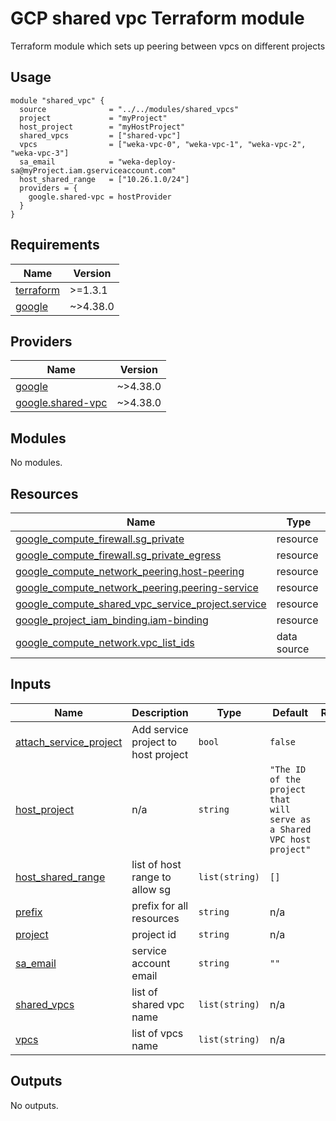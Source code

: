 # GCP shared vpc Terraform module
Terraform module which sets up peering between vpcs on different projects

## Usage
```hcl
module "shared_vpc" {
  source              = "../../modules/shared_vpcs"
  project             = "myProject"
  host_project        = "myHostProject"
  shared_vpcs         = ["shared-vpc"]
  vpcs                = ["weka-vpc-0", "weka-vpc-1", "weka-vpc-2", "weka-vpc-3"]
  sa_email            = "weka-deploy-sa@myProject.iam.gserviceaccount.com"
  host_shared_range   = ["10.26.1.0/24"]
  providers = {
    google.shared-vpc = hostProvider
  }
}
```

<!-- BEGIN_TF_DOCS -->
## Requirements

| Name | Version |
|------|---------|
| <a name="requirement_terraform"></a> [terraform](#requirement\_terraform) | >=1.3.1 |
| <a name="requirement_google"></a> [google](#requirement\_google) | ~>4.38.0 |

## Providers

| Name | Version |
|------|---------|
| <a name="provider_google"></a> [google](#provider\_google) | ~>4.38.0 |
| <a name="provider_google.shared-vpc"></a> [google.shared-vpc](#provider\_google.shared-vpc) | ~>4.38.0 |

## Modules

No modules.

## Resources

| Name | Type |
|------|------|
| [google_compute_firewall.sg_private](https://registry.terraform.io/providers/hashicorp/google/latest/docs/resources/compute_firewall) | resource |
| [google_compute_firewall.sg_private_egress](https://registry.terraform.io/providers/hashicorp/google/latest/docs/resources/compute_firewall) | resource |
| [google_compute_network_peering.host-peering](https://registry.terraform.io/providers/hashicorp/google/latest/docs/resources/compute_network_peering) | resource |
| [google_compute_network_peering.peering-service](https://registry.terraform.io/providers/hashicorp/google/latest/docs/resources/compute_network_peering) | resource |
| [google_compute_shared_vpc_service_project.service](https://registry.terraform.io/providers/hashicorp/google/latest/docs/resources/compute_shared_vpc_service_project) | resource |
| [google_project_iam_binding.iam-binding](https://registry.terraform.io/providers/hashicorp/google/latest/docs/resources/project_iam_binding) | resource |
| [google_compute_network.vpc_list_ids](https://registry.terraform.io/providers/hashicorp/google/latest/docs/data-sources/compute_network) | data source |

## Inputs

| Name | Description | Type | Default | Required |
|------|-------------|------|---------|:--------:|
| <a name="input_attach_service_project"></a> [attach\_service\_project](#input\_attach\_service\_project) | Add service project to host project | `bool` | `false` | no |
| <a name="input_host_project"></a> [host\_project](#input\_host\_project) | n/a | `string` | `"The ID of the project that will serve as a Shared VPC host project"` | no |
| <a name="input_host_shared_range"></a> [host\_shared\_range](#input\_host\_shared\_range) | list of host range to allow sg | `list(string)` | `[]` | no |
| <a name="input_prefix"></a> [prefix](#input\_prefix) | prefix for all resources | `string` | n/a | yes |
| <a name="input_project"></a> [project](#input\_project) | project id | `string` | n/a | yes |
| <a name="input_sa_email"></a> [sa\_email](#input\_sa\_email) | service account email | `string` | `""` | no |
| <a name="input_shared_vpcs"></a> [shared\_vpcs](#input\_shared\_vpcs) | list of shared vpc name | `list(string)` | n/a | yes |
| <a name="input_vpcs"></a> [vpcs](#input\_vpcs) | list of vpcs name | `list(string)` | n/a | yes |

## Outputs

No outputs.
<!-- END_TF_DOCS -->
